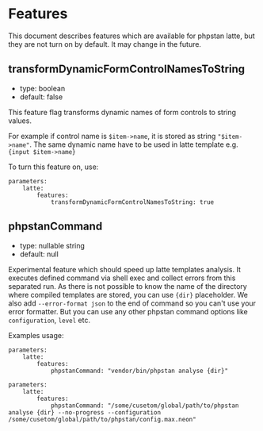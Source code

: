 # Features
This document describes features which are available for phpstan latte, but they are not turn on by default. It may change in the future.

## transformDynamicFormControlNamesToString

- type: boolean
- default: false

This feature flag transforms dynamic names of form controls to string values.

For example if control name is `$item->name`, it is stored as string `"$item->name"`. The same dynamic name have to be used in latte template e.g. `{input $item->name}`

To turn this feature on, use:
```neon
parameters:
    latte:
        features:
            transformDynamicFormControlNamesToString: true    
```

## phpstanCommand

- type: nullable string
- default: null

Experimental feature which should speed up latte templates analysis. It executes defined command via shell exec and collect errors from this separated run.
As there is not possible to know the name of the directory where compiled templates are stored, you can use `{dir}` placeholder. We also add `--error-format json` to the end of command so you can't use your error formatter. But you can use any other phpstan command options like `configuration`, `level` etc.

Examples usage:
```neon
parameters:
    latte:
        features:
            phpstanCommand: "vendor/bin/phpstan analyse {dir}"
```

```neon
parameters:
    latte:
        features:
            phpstanCommand: "/some/cusetom/global/path/to/phpstan analyse {dir} --no-progress --configuration /some/cusetom/global/path/to/phpstan/config.max.neon"
```
